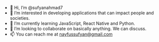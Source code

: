 - 👋 Hi, I’m @sufyanahmad7
- 👀 I’m interested in developing applications that can impact people and societies.
- 🌱 I’m currently learning JavaScript, React Native and Python.
- 💞️ I’m looking to collaborate on basically anything. We can discuss.
- 📫 You can reach me at nayfussufyan@gmail.com

<!---
sufyanahmad7/sufyanahmad7 is a ✨ special ✨ repository because its `README.md` (this file) appears on your GitHub profile.
You can click the Preview link to take a look at your changes.
--->
